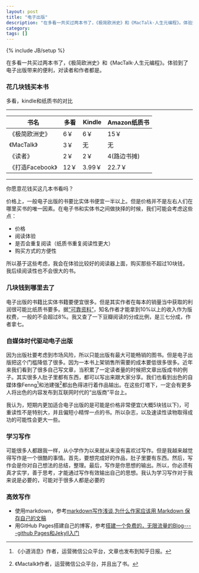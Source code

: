 ```yaml
---
layout: post
title: "电子出版"
description: "在多看一共买过两本书了，《极简欧洲史》和《MacTalk·人生元编程》。体验到了电子出版带来的便利，对读者和作者都是。"
category: 
tags: []
---
```

{% include JB/setup %}


在多看一共买过两本书了，《极简欧洲史》和《MacTalk·人生元编程》。体验到了电子出版带来的便利，对读者和作者都是。

### 花几块钱买本书

多看，kindle和纸质书的对比

-------
书名|多看|Kindle|Amazon纸质书
-|-|-|-
《极简欧洲史》|6￥|6￥|15￥
《MacTalk》|3￥|无|无
《读者》|2￥|2￥|4(路边书摊)
《打造Facebook》|12￥|3.99￥|22.7￥  
-------
  
你愿意花钱买这几本书看吗？

价格上，一般电子出版的书要比实体书便宜一半以上。但是价格并不是左右人们在哪里买书的唯一因素。在电子书和实体书之间做抉择的时候，我们可能会考虑这些点：  

- 价格  
- 阅读体验  
- 是否会重复阅读（纸质书重复阅读性更大）  
- 购买方式的方便性  

所以基于这些考虑，我会在体验比较好的阅读器上面，购买那些不超过10块钱，我后续阅读性也不会很大的书。

### 几块钱到哪里去了

电子出版的书籍比实体书籍要便宜很多。但是其实作者在每本的销量当中获取的利润很可能比纸质书要多。据[“可靠资料”](http://zhidao.baidu.com/link?url=RPtUqnYqcvs6F4eHTXMxEEEYVu05iC_01cCRB0W1d-1A9rGz06DGuelwBA368TpH3jlfctq6QpeA4ATlgg2JQa)，知名作者才能拿到10%以上的收入作为版权费，一般的不会超过8%。我又查了一下豆瓣阅读的分成比例，是三七分成，作者拿七。

### 自媒体时代驱动电子出版

因为出版社要考虑到市场风险，所以只能出版有最大可能畅销的图书。但是电子出版把这个门槛降低了很多。因为一本书上架销售所需要的成本要低很多很多。近年来我们看到了很多自己写文章，当积累了一定读者量的时候把文章出版成书的例子。其实很多人肚子里都有东西，都可以写出来跟大家分享。我们也看到出色的自媒体像Fenng[^1]和池建强[^2]都出色得进行着作品输出。在这些灯塔下，一定会有更多人将出色的内容发布到互联网时代的“出版商”平台上。

我认为，短期内更加适合电子出版的是可能是价格非常便宜(大概5块钱以下)，可重读性不是特别大，并且偏短小精悍一点的书。所以杂志，以及速读性读物取得成功的可能性会更大一些。

[^1]: 《小道消息》作者，运营微信公众平台，文章也发布到知乎日报。
[^2]: 《Mactalk》作者，运营微信公众平台，并且出了书。

### 学习写作

可能很多人都跟我一样，从小学作为以来就从来没有喜欢过写作。但是我越来越觉得写作是一个很酷的事情。首先，要想完成好的作品，肚子里要有东西。然后，写作会是你对自己想法的总结，整理。最后，写作是你思想的输出。所以，你必须有真才实学，善于思考，才能通过写作有效输出自己的思想。我认为学习写作对于我来说是必要的，可能对于很多人都是必要的

### 高效写作

- 使用markdown，参考[markdown写作浅谈](http://www.yangzhiping.com/tech/r-markdown-knitr.html),[为什么作家应该用 Markdown 保存自己的文稿](http://apple4us.com/2012/02/why-writers-should-use-markdown.html)
- 用GitHub Pages搭建自己的博客，参考[搭建一个免费的，无限流量的Blog----github Pages和Jekyll入门](http://www.ruanyifeng.com/blog/2012/08/blogging_with_jekyll.html)
